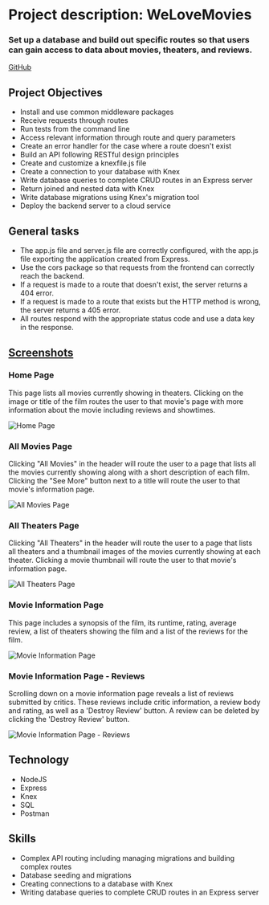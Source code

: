 # Project description: WeLoveMovies
### Set up a database and build out specific routes so that users can gain access to data about movies, theaters, and reviews.

[GitHub](http://github.com)

## Project Objectives

- Install and use common middleware packages
- Receive requests through routes
- Run tests from the command line
- Access relevant information through route and query parameters
- Create an error handler for the case where a route doesn't exist
- Build an API following RESTful design principles
- Create and customize a knexfile.js file
- Create a connection to your database with Knex
- Write database queries to complete CRUD routes in an Express server
- Return joined and nested data with Knex
- Write database migrations using Knex's migration tool
- Deploy the backend server to a cloud service

## General tasks

- The app.js file and server.js file are correctly configured, with the app.js file exporting the application created from Express.
- Use the cors package so that requests from the frontend can correctly reach the backend.
- If a request is made to a route that doesn't exist, the server returns a 404 error.
- If a request is made to a route that exists but the HTTP method is wrong, the server returns a 405 error.
- All routes respond with the appropriate status code and use a data key in the response.

## <ins>Screenshots</ins>

###  Home Page
This page lists all movies currently showing in theaters. Clicking on the image or title of the film routes the user to that movie's page with more information about the movie including reviews and showtimes.

![Home Page](https://64.media.tumblr.com/df8829d8006286db19e3d044bd7db78d/a7a5b69ee16d6a28-d5/s2048x3072/07a1402d39d1cf87f02595c60d8445833818e14c.png)
### All Movies Page
Clicking "All Movies" in the header will route the user to a page that lists all the movies currently showing along with a short description of each film. Clicking the "See More" button next to a title will route the user to that movie's information page.

![All Movies Page](https://64.media.tumblr.com/ce8de7ca4ac0bf6f3e7f4e3f9ad5f22a/f06d2f6ec2d83a10-26/s2048x3072/ec081e73cac2dbb8de4c4873fdd26d67a5e96522.png)
### All Theaters Page
Clicking "All Theaters" in the header will route the user to a page that lists all theaters and a thumbnail images of the movies currently showing at each theater. Clicking a movie thumbnail will route the user to that movie's information page.

![All Theaters Page](https://64.media.tumblr.com/de51acd369a7c869450cd677f51845ff/8549660ba5f9a434-79/s2048x3072/4fed1e9d0ef26c38943893ab96fc714301f517bb.png)
### Movie Information Page
This page includes a synopsis of the film, its runtime, rating, average review, a list of theaters showing the film and a list of the reviews for the film.

![Movie Information Page](https://64.media.tumblr.com/3ee4bfcf475aa13c2eba83ed56d8a872/0f0fc6d854fa106a-b5/s2048x3072/86b46bbd49a8974d8fc9b0b12cdac5d3168233c6.png)
### Movie Information Page - Reviews
Scrolling down on a movie information page reveals a list of reviews submitted by critics. These reviews include critic information, a review body and rating, as well as a 'Destroy Review' button. A review can be deleted by clicking the 'Destroy Review' button.

![Movie Information Page - Reviews](https://64.media.tumblr.com/87ab7ec4a7203106648e8459145c5ad7/4103c9c8a318c738-77/s2048x3072/1139cd325c52dacada7a6acdfc761ed0c2bac966.png)


## Technology

- NodeJS
- Express
- Knex
- SQL
- Postman

## Skills

- Complex API routing including managing migrations and building complex routes
- Database seeding and migrations
- Creating connections to a database with Knex
- Writing database queries to complete CRUD routes in an Express server
